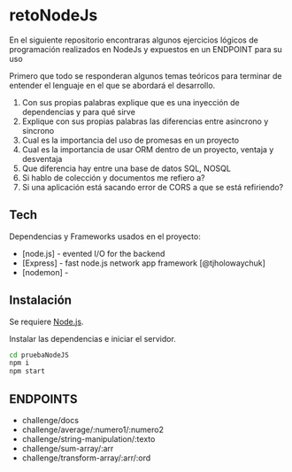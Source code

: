 # retoNodeJs

En el siguiente repositorio encontraras algunos ejercicios lógicos de programación realizados en NodeJs y expuestos en un ENDPOINT para su uso

Primero que todo se responderan algunos temas teóricos para terminar de entender el lenguaje en el que se abordará el desarrollo.

1. Con sus propias palabras explique que es una inyección de dependencias y para qué sirve
2. Explique con sus propias palabras las diferencias entre asincrono y sincrono
3. Cual es la importancia del uso de promesas en un proyecto
4. Cual es la importancia de usar ORM dentro de un proyecto, ventaja y desventaja
5. Que diferencia hay entre una base de datos SQL, NOSQL
6. Si hablo de colección y documentos me refiero a?
7. Si una aplicación está sacando error de CORS a que se está refiriendo?


## Tech

Dependencias y Frameworks usados en el proyecto:

- [node.js] - evented I/O for the backend
- [Express] - fast node.js network app framework [@tjholowaychuk]
- [nodemon] - 

## Instalación

Se requiere [Node.js](https://nodejs.org/).

Instalar las dependencias e iniciar el servidor.

```sh
cd pruebaNodeJS
npm i
npm start
```

## ENDPOINTS

- challenge/docs
- challenge/average/:numero1/:numero2
- challenge/string-manipulation/:texto
- challenge/sum-array/:arr
- challenge/transform-array/:arr/:ord
